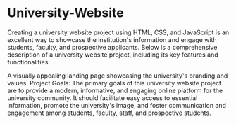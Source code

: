 # University-Website
Creating a university website project using HTML, CSS, and JavaScript is an excellent way to showcase the institution's information and engage with students, faculty, and prospective applicants. Below is a comprehensive description of a university website project, including its key features and functionalities:

A visually appealing landing page showcasing the university's branding and values.
Project Goals:
The primary goals of this university website project are to provide a modern, informative, and engaging online platform for the university community. It should facilitate easy access to essential information, promote the university's image, and foster communication and engagement among students, faculty, staff, and prospective students.

